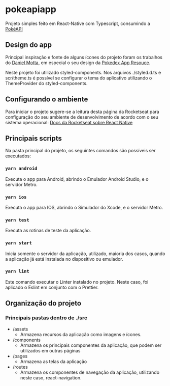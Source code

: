# pokeapiapp

Projeto simples feito em React-Native com Typescript, consumindo a [PokéAPI](https://pokeapi.com)

## Design do app

Principal inspiração e fonte de alguns ícones do projeto foram os trabalhos do [Daniel Motta](https://dribbble.com/DanielMots), em especial o seu design da [Pokedex App Resouce](https://www.sketchappsources.com/free-source/3989-pokedex-app-sketch-freebie-resource.html).

Neste projeto foi utilizado styled-components. Nos arquivos ./styled.d.ts e scr/theme.ts é possível se configurar o tema do aplicativo utilizando o ThemeProvider do styled-components.

## Configurando o ambiente

Para iniciar o projeto sugere-se a leitura desta página da Rocketseat para configuração do seu ambiente de desenvolvimento de acordo com o seu sistema operacional: [Docs da Rocketseat sobre React Native](https://react-native.rocketseat.dev)

## Principais scripts

Na pasta principal do projeto, os seguintes comandos são possíveis ser executados:

### `yarn android`

Executa o app para Android, abrindo o Emulador Android Studio, e o servidor Metro.

### `yarn ios`

Executa o app para IOS, abrindo o Simulador do Xcode, e o servidor Metro.

### `yarn test`

Executa as rotinas de teste da aplicação.

### `yarn start`

Inicia somente o servidor da aplicação, utilizado, maioria dos casos, quando a aplicação já está instalada no dispositivo ou emulador.

### `yarn lint`

Este comando executar o Linter instalado no projeto. Neste caso, foi aplicado o Eslint em conjunto com o Prettier.

## Organização do projeto

### Principais pastas dentro de ./src

 - /assets
	 - Armazena recursos da aplicação como imagens e ícones.
 - /components
	 - Armazena os principais componentes da aplicação, que podem ser utilizados em outras páginas
- /pages
	- Armazena as telas da aplicação
- /routes
	- Armazena os componentes de navegação da aplicação, utilizando neste caso, react-navigation.





